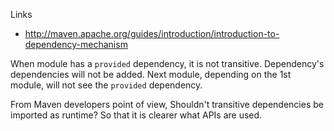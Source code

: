 
Links
- <http://maven.apache.org/guides/introduction/introduction-to-dependency-mechanism>

When module has a `provided` dependency, it is not transitive.
Dependency's dependencies will not be added.
Next module, depending on the 1st module, will not see the `provided` dependency.


From Maven developers point of view,
Shouldn't transitive dependencies be imported as runtime?
So that it is clearer what APIs are used.